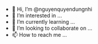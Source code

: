 - 👋 Hi, I’m @nguyenquyendungnhi
- 👀 I’m interested in ...
- 🌱 I’m currently learning ...
- 💞️ I’m looking to collaborate on ...
- 📫 How to reach me ...

<!---
nguyenquyendungnhi/nguyenquyendungnhi is a ✨ special ✨ repository because its `README.md` (this file) appears on your GitHub profile.
You can click the Preview link to take a look at your changes.
--->
